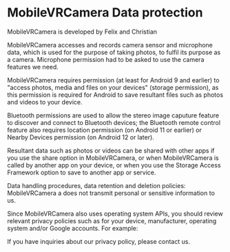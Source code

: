 # MobileVRCamera Data protection

MobileVRCamera is developed by Felix and Christian

MobileVRCamera accesses and records camera sensor and microphone data, which is used for the purpose of taking photos, to fulfil its purpose as a camera. Microphone permission had to be asked to use the camera features we need.

MobileVRCamera requires permission (at least for Android 9 and earlier) to "access photos, media and files on your devices" (storage permission), as this permission is required for Android to save resultant files such as photos and videos to your device.

Bluetooth permissions are used to allow the stereo image caputure feature to discover and connect to Bluetooth devices; the Bluetooth remote control feature also requires location permission (on Android 11 or earlier) or Nearby Devices permission (on Android 12 or later).

Resultant data such as photos or videos can be shared with other apps if you use the share option in MobileVRCamera, or when MobileVRCamera is called by another app on your device, or when you use the Storage Access Framework option to save to another app or service.

Data handling procedures, data retention and deletion policies: MobileVRCamera a does not transmit personal or sensitive information to us.

Since MobileVRCamera also uses operating system APIs, you should review relevant privacy policies such as for your device, manufacturer, operating system and/or Google accounts. For example:

If you have inquiries about our privacy policy, please contact us.
